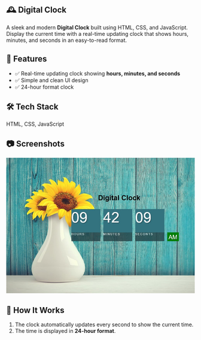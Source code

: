 ## 🕰️ Digital Clock  

A sleek and modern **Digital Clock** built using HTML, CSS, and JavaScript. Display the current time with a real-time updating clock that shows hours, minutes, and seconds in an easy-to-read format.  

## 🚀 Features  
- ✅ Real-time updating clock showing **hours, minutes, and seconds**  
- ✅ Simple and clean UI design  
- ✅ 24-hour format clock  

## 🛠 Tech Stack  
HTML, CSS, JavaScript  

## 📷 Screenshots  
![Digital Clock Screenshot](image/clock.jpg)  

## 📌 How It Works  
1. The clock automatically updates every second to show the current time.  
2. The time is displayed in **24-hour format**.  

 
